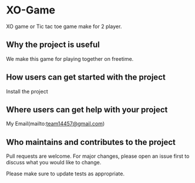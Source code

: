# XO-Game
XO game or Tic tac toe game make for 2 player.

## Why the project is useful
We make this game for playing together on freetime.

## How users can get started with the project
Install the project

## Where users can get help with your project
My Email(mailto:team14457@gmail.com)

## Who maintains and contributes to the project
Pull requests are welcome. For major changes, please open an issue first to discuss what you would like to change.

Please make sure to update tests as appropriate.
